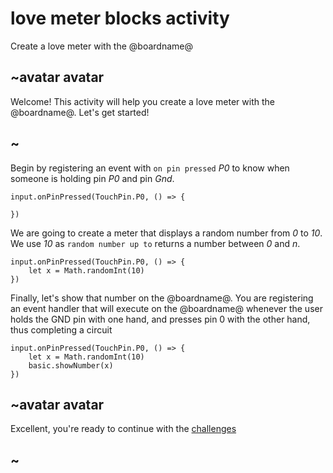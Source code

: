 # love meter blocks activity

Create a love meter with the @boardname@

## ~avatar avatar

Welcome! This activity will help you create a love meter with the @boardname@. Let's get started!

## ~

Begin by registering an event with `on pin pressed` *P0* to know when someone is holding pin *P0* and pin *Gnd*.


```blocks
input.onPinPressed(TouchPin.P0, () => {
    
})

```

We are going to create a meter that displays a random number from *0* to *10*. We use *10* as `random number up to` returns a number between *0* and *n*.


```blocks
input.onPinPressed(TouchPin.P0, () => {
    let x = Math.randomInt(10)
})

```

Finally, let's show that number on the @boardname@. You are registering an event handler that will execute on the @boardname@ whenever the user holds the GND pin with one hand, and presses pin 0 with the other hand, thus completing a circuit


```blocks
input.onPinPressed(TouchPin.P0, () => {
    let x = Math.randomInt(10)
    basic.showNumber(x)
})

```

## ~avatar avatar

Excellent, you're ready to continue with the [challenges](/lessons/love-meter/challenges)

## ~

